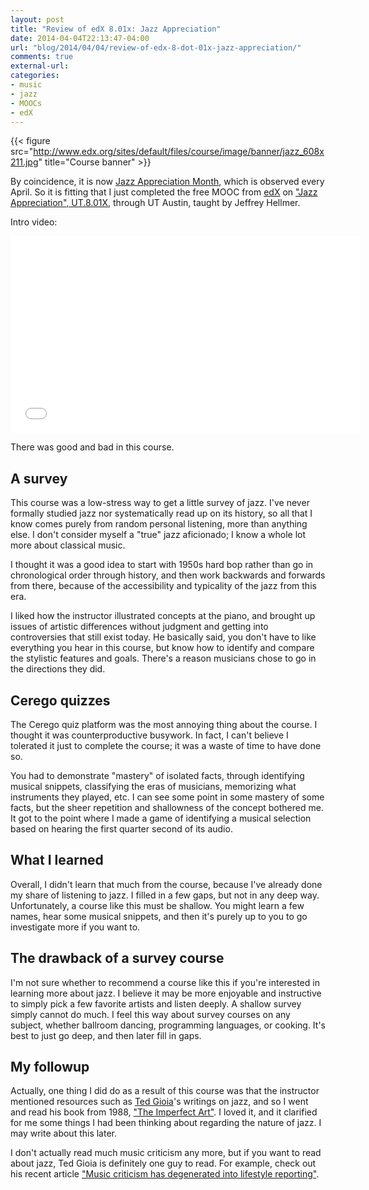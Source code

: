 ```yaml
---
layout: post
title: "Review of edX 8.01x: Jazz Appreciation"
date: 2014-04-04T22:13:47-04:00
url: "blog/2014/04/04/review-of-edx-8-dot-01x-jazz-appreciation/"
comments: true
external-url:
categories:
- music
- jazz
- MOOCs
- edX
---
```

{{< figure src="http://www.edx.org/sites/default/files/course/image/banner/jazz_608x211.jpg" title="Course banner" >}}

By coincidence, it is now [Jazz Appreciation Month](http://www.smithsonianjazz.org/), which is observed every April. So it is fitting that I just completed the free MOOC from [edX](http://www.edx.org/) on ["Jazz Appreciation", UT.8.01X](http://www.edx.org/course/utaustinx/utaustinx-ut-8-01x-jazz-appreciation-1149), through UT Austin, taught by Jeffrey Hellmer.

Intro video:

<iframe width="560" height="315" src="//www.youtube.com/embed/dp9I1cM0fGA" frameborder="0" allowfullscreen></iframe>

There was good and bad in this course.

<!--more-->

## A survey

This course was a low-stress way to get a little survey of jazz. I've never formally studied jazz nor systematically read up on its history, so all that I know comes purely from random personal listening, more than anything else. I don't consider myself a "true" jazz aficionado; I know a whole lot more about classical music.

I thought it was a good idea to start with 1950s hard bop rather than go in chronological order through history, and then work backwards and forwards from there, because of the accessibility and typicality of the jazz from this era.

I liked how the instructor illustrated concepts at the piano, and brought up issues of artistic differences without judgment and getting into controversies that still exist today. He basically said, you don't have to like everything you hear in this course, but know how to identify and compare the stylistic features and goals. There's a reason musicians chose to go in the directions they did.

## Cerego quizzes

The Cerego quiz platform was the most annoying thing about the course. I thought it was counterproductive busywork. In fact, I can't believe I tolerated it just to complete the course; it was a waste of time to have done so.

You had to demonstrate "mastery" of isolated facts, through identifying musical snippets, classifying the eras of musicians, memorizing what instruments they played, etc. I can see some point in some mastery of some facts, but the sheer repetition and shallowness of the concept bothered me. It got to the point where I made a game of identifying a musical selection based on hearing the first quarter second of its audio.

## What I learned

Overall, I didn't learn that much from the course, because I've already done my share of listening to jazz. I filled in a few gaps, but not in any deep way. Unfortunately, a course like this must be shallow. You might learn a few names, hear some musical snippets, and then it's purely up to you to go investigate more if you want to.

## The drawback of a survey course

I'm not sure whether to recommend a course like this if you're interested in learning more about jazz. I believe it may be more enjoyable and instructive to simply pick a few favorite artists and listen deeply. A shallow survey simply cannot do much. I feel this way about survey courses on any subject, whether ballroom dancing, programming languages, or cooking. It's best to just go deep, and then later fill in gaps.

## My followup

Actually, one thing I did do as a result of this course was that the instructor mentioned resources such as [Ted Gioia](http://tedgioia.com/)'s writings on jazz, and so I went and read his book from 1988, ["The Imperfect Art"](http://tedgioia.com/TheImperfectArt.html). I loved it, and it clarified for me some things I had been thinking about regarding the nature of jazz. I may write about this later.

I don't actually read much music criticism any more, but if you want to read about jazz, Ted Gioia is definitely one guy to read. For example, check out his recent article ["Music criticism has degenerated into lifestyle reporting"](http://www.thedailybeast.com/articles/2014/03/18/music-criticism-has-degenerated-into-lifestyle-reporting.html).
